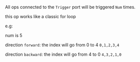 All ops connected to the `Trigger` port will be triggered `Num` times.

this op works like a classic for loop

e.g:

num is 5 

direction `forward`: the index will go from 0 to 4 `0,1,2,3,4`

direction `backward`: the index will go from 4 to 0 `4,3,2,1,0`

